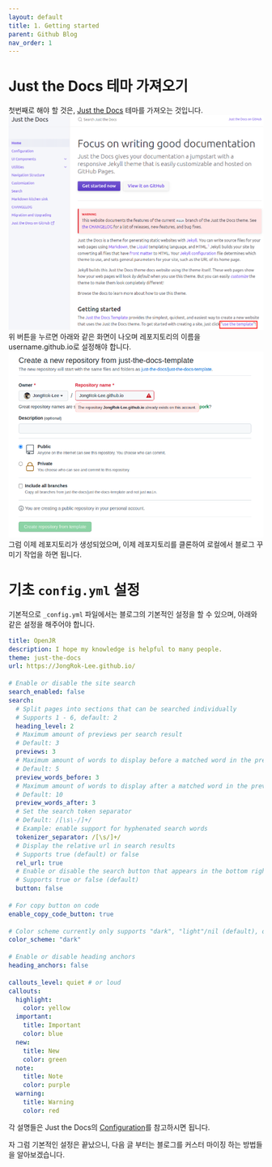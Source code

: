 ```yaml
---
layout: default
title: 1. Getting started
parent: Github Blog
nav_order: 1
---
```


# Just the Docs 테마 가져오기
첫번째로 해야 할 것은, [Just the Docs](https://pmarsceill.github.io/just-the-docs/) 테마를 가져오는 것입니다. 
![Just the Docs](/assets/images/github_blog/01-getting-started/start_icon.png)
위 버튼을 누르면 아래와 같은 화면이 나오며 레포지토리의 이름을 username.github.io로 설정해야 합니다. 
![Just the Docs](/assets/images/github_blog/01-getting-started/repository_name.png)
그럼 이제 레포지토리가 생성되었으며, 이제 레포지토리를 클론하여 로컬에서 블로그 꾸미기 작업을 하면 됩니다.
# 기초 `config.yml` 설정
기본적으로 `_config.yml` 파일에서는 블로그의 기본적인 설정을 할 수 있으며, 아래와 같은 설정을 해주어야 합니다.

```yml
title: OpenJR
description: I hope my knowledge is helpful to many people.
theme: just-the-docs
url: https://JongRok-Lee.github.io/

# Enable or disable the site search
search_enabled: false
search:
  # Split pages into sections that can be searched individually
  # Supports 1 - 6, default: 2
  heading_level: 2
  # Maximum amount of previews per search result
  # Default: 3
  previews: 3
  # Maximum amount of words to display before a matched word in the preview
  # Default: 5
  preview_words_before: 3
  # Maximum amount of words to display after a matched word in the preview
  # Default: 10
  preview_words_after: 3
  # Set the search token separator
  # Default: /[\s\-/]+/
  # Example: enable support for hyphenated search words
  tokenizer_separator: /[\s/]+/
  # Display the relative url in search results
  # Supports true (default) or false
  rel_url: true
  # Enable or disable the search button that appears in the bottom right corner of every page
  # Supports true or false (default)
  button: false

# For copy button on code
enable_copy_code_button: true

# Color scheme currently only supports "dark", "light"/nil (default), or a custom scheme that you define
color_scheme: "dark"

# Enable or disable heading anchors
heading_anchors: false

callouts_level: quiet # or loud
callouts:
  highlight:
    color: yellow
  important:
    title: Important
    color: blue
  new:
    title: New
    color: green
  note:
    title: Note
    color: purple
  warning:
    title: Warning
    color: red
```
각 설명들은 Just the Docs의 [Configuration](https://just-the-docs.github.io/just-the-docs/docs/configuration/)를 참고하시면 됩니다.

자 그럼 기본적인 설정은 끝났으니, 다음 글 부터는 블로그를 커스터 마이징 하는 방법들을 알아보겠습니다.